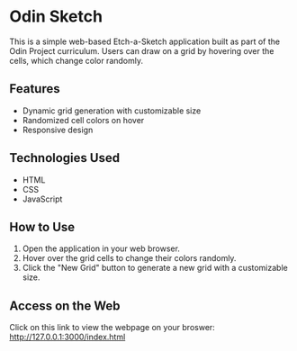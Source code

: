 # Odin Sketch

This is a simple web-based Etch-a-Sketch application built as part of the Odin Project curriculum. Users can draw on a grid by hovering over the cells, which change color randomly.

## Features

- Dynamic grid generation with customizable size
- Randomized cell colors on hover
- Responsive design

## Technologies Used

- HTML
- CSS
- JavaScript

## How to Use

1. Open the application in your web browser.
2. Hover over the grid cells to change their colors randomly.
3. Click the "New Grid" button to generate a new grid with a customizable size.

## Access on the Web

Click on this link to view the webpage on your broswer: http://127.0.0.1:3000/index.html
